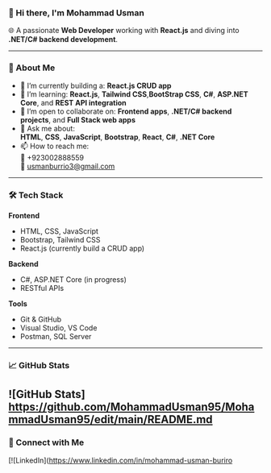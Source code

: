 ### 👋 Hi there, I'm Mohammad Usman

🌐 A passionate **Web Developer** working with **React.js** and diving into **.NET/C# backend development**.

---

### 🚀 About Me
- 🔭 I’m currently building a: **React.js CRUD app**
- 🌱 I’m learning: **React.js**, **Tailwind CSS**,**BootStrap CSS**, **C#**, **ASP.NET Core**, and **REST API integration**
- 👯 I’m open to collaborate on: **Frontend apps**, **.NET/C# backend projects**, and **Full Stack web apps**
- 💬 Ask me about:  
  **HTML**, **CSS**, **JavaScript**, **Bootstrap**, **React**, **C#**, **.NET Core**
- 📫 How to reach me:  
  📱 +923002888559  
  📧 [usmanburrio3@gmail.com](mailto:usmanburrio3@gmail.com)

---

### 🛠️ Tech Stack

**Frontend**
- HTML, CSS, JavaScript
- Bootstrap, Tailwind CSS
- React.js (currently build a CRUD app)

**Backend**
- C#, ASP.NET Core (in progress)
- RESTful APIs

**Tools**
- Git & GitHub
- Visual Studio, VS Code
- Postman, SQL Server

---


### 📈 GitHub Stats
![GitHub Stats] https://github.com/MohammadUsman95/MohammadUsman95/edit/main/README.md
---

### 🔗 Connect with Me
[![LinkedIn](https://www.linkedin.com/in/mohammad-usman-buriro


